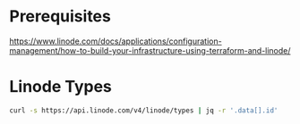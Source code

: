 # Prerequisites

https://www.linode.com/docs/applications/configuration-management/how-to-build-your-infrastructure-using-terraform-and-linode/

# Linode Types

```bash
curl -s https://api.linode.com/v4/linode/types | jq -r '.data[].id'
```
